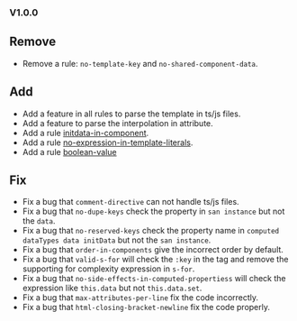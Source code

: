 ### V1.0.0

## Remove
* Remove a rule: `no-template-key` and `no-shared-component-data`.

## Add
* Add a feature in all rules to parse the template in ts/js files.
* Add a feature to parse the interpolation in attribute.
* Add a rule [initdata-in-component](https://github.com/ecomfe/eslint-plugin-san/blob/main/docs/rules/initdata-in-component.md).
* Add a rule [no-expression-in-template-literals](https://github.com/ecomfe/eslint-plugin-san/blob/main/docs/rules/no-expression-in-template-literals.md).
* Add a rule [boolean-value](https://github.com/ecomfe/eslint-plugin-san/blob/main/docs/rules/boolean-value.md)

## Fix
* Fix a bug that `comment-directive` can not handle ts/js files.
* Fix a bug that `no-dupe-keys` check the property in `san instance` but not the `data`.
* Fix a bug that `no-reserved-keys` check the property name in `computed dataTypes data initData` but not the `san instance`.
* Fix a bug that `order-in-components` give the incorrect order by default.
* Fix a bug that `valid-s-for` will check the `:key` in the tag and remove the supporting for complexity expression in `s-for`.
* Fix a bug that `no-side-effects-in-computed-propertiess` will check the expression like `this.data` but not `this.data.set`.
* Fix a bug that `max-attributes-per-line` fix the code incorrectly.
* Fix a bug that `html-closing-bracket-newline` fix the code properly.
